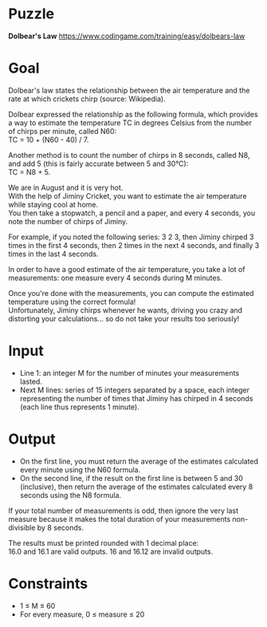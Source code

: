 # Puzzle
**Dolbear's Law** https://www.codingame.com/training/easy/dolbears-law

# Goal
Dolbear's law states the relationship between the air temperature and the rate at which crickets chirp (source: Wikipedia).

Dolbear expressed the relationship as the following formula, which provides a way to estimate the temperature TC in degrees Celsius from the number of chirps per minute, called N60:  
TC = 10 + (N60 - 40) / 7.

Another method is to count the number of chirps in 8 seconds, called N8, and add 5 (this is fairly accurate between 5 and 30°C):  
TC = N8 + 5.

We are in August and it is very hot.  
With the help of Jiminy Cricket, you want to estimate the air temperature while staying cool at home.  
You then take a stopwatch, a pencil and a paper, and every 4 seconds, you note the number of chirps of Jiminy.  

For example, if you noted the following series: 3 2 3, then Jiminy chirped 3 times in the first 4 seconds, then 2 times in the next 4 seconds, and finally 3 times in the last 4 seconds.

In order to have a good estimate of the air temperature, you take a lot of measurements: one measure every 4 seconds during M minutes.

Once you're done with the measurements, you can compute the estimated temperature using the correct formula!  
Unfortunately, Jiminy chirps whenever he wants, driving you crazy and distorting your calculations... so do not take your results too seriously!

# Input
* Line 1: an integer M for the number of minutes your measurements lasted.
* Next M lines: series of 15 integers separated by a space, each integer representing the number of times that Jiminy has chirped in 4 seconds (each line thus represents 1 minute).

# Output
* On the first line, you must return the average of the estimates calculated every minute using the N60 formula.
* On the second line, if the result on the first line is between 5 and 30 (inclusive), then return the average of the estimates calculated every 8 seconds using the N8 formula. 

If your total number of measurements is odd, then ignore the very last measure because it makes the total duration of your measurements non-divisible by 8 seconds.

The results must be printed rounded with 1 decimal place:  
16.0 and 16.1 are valid outputs.
16 and 16.12 are invalid outputs.

# Constraints
* 1 ≤ M ≤ 60
* For every measure, 0 ≤ measure ≤ 20
